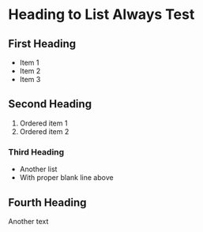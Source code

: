 # Heading to List Always Test

## First Heading

- Item 1
- Item 2
- Item 3

## Second Heading

1. Ordered item 1
2. Ordered item 2

### Third Heading

- Another list
- With proper blank line above

## Fourth Heading
Another text
